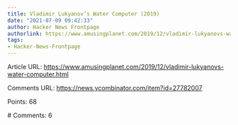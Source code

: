 ```yaml
---
title: Vladimir Lukyanov’s Water Computer (2019)
date: "2021-07-09 09:42:33"
author: Hacker News Frontpage
authorlink: https://www.amusingplanet.com/2019/12/vladimir-lukyanovs-water-computer.html
tags:
- Hacker-News-Frontpage
---
```


<p>Article URL: <a href="https://www.amusingplanet.com/2019/12/vladimir-lukyanovs-water-computer.html">https://www.amusingplanet.com/2019/12/vladimir-lukyanovs-water-computer.html</a></p>
<p>Comments URL: <a href="https://news.ycombinator.com/item?id=27782007">https://news.ycombinator.com/item?id=27782007</a></p>
<p>Points: 68</p>
<p># Comments: 6</p>
